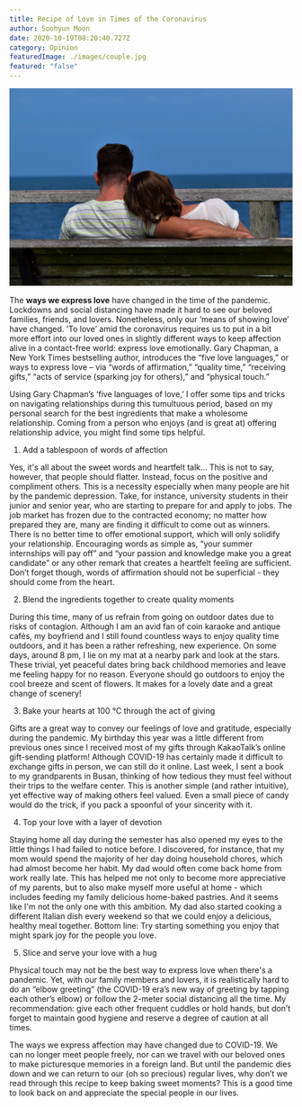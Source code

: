 ```yaml
---
title: Recipe of Love in Times of the Coronavirus
author: Soohyun Moon
date: 2020-10-19T08:20:40.727Z
category: Opinion
featuredImage: ./images/couple.jpg
featured: "false"
---
```

![couple](images/couple.jpg)

The **ways we express love** have changed in the time of the pandemic. Lockdowns and social distancing have made it hard to see our beloved families, friends, and lovers. Nonetheless, only our ‘means of showing love’ have changed. ‘To love’ amid the coronavirus requires us to put in a bit more effort into our loved ones in slightly different ways to keep affection alive in a contact-free world: express love emotionally. Gary Chapman, a New York Times bestselling author, introduces the “five love languages,” or ways to express love – via “words of affirmation,” “quality time,” “receiving gifts,” “acts of service (sparking joy for others),” and “physical touch.”

Using Gary Chapman’s ‘five languages of love,’ I offer some tips and tricks on navigating relationships during this tumultuous period, based on my personal search for the best ingredients that make a wholesome relationship. Coming from a person who enjoys (and is great at) offering relationship advice, you might find some tips helpful.

1. Add a tablespoon of words of affection

Yes, it's all about the sweet words and heartfelt talk… This is not to say, however, that people should flatter. Instead, focus on the positive and compliment others. This is a necessity especially when many people are hit by the pandemic depression. Take, for instance, university students in their junior and senior year, who are starting to prepare for and apply to jobs. The job market has frozen due to the contracted economy; no matter how prepared they are, many are finding it difficult to come out as winners. There is no better time to offer emotional support, which will only solidify your relationship. Encouraging words as simple as, “your summer internships will pay off” and “your passion and knowledge make you a great candidate” or any other remark that creates a heartfelt feeling are sufficient. Don’t forget though, words of affirmation should not be superficial - they should come from the heart.

2. Blend the ingredients together to create quality moments

During this time, many of us refrain from going on outdoor dates due to risks of contagion. Although I am an avid fan of coin karaoke and antique cafés, my boyfriend and I still found countless ways to enjoy quality time outdoors, and it has been a rather refreshing, new experience. On some days, around 8 pm, I lie on my mat at a nearby park and look at the stars. These trivial, yet peaceful dates bring back childhood memories and leave me feeling happy for no reason. Everyone should go outdoors to enjoy the cool breeze and scent of flowers. It makes for a lovely date and a great change of scenery!

3. Bake your hearts at 100 ℃ through the act of giving

Gifts are a great way to convey our feelings of love and gratitude, especially during the pandemic. My birthday this year was a little different from previous ones since I received most of my gifts through KakaoTalk’s online gift-sending platform! Although COVID-19 has certainly made it difficult to exchange gifts in person, we can still do it online. Last week, I sent a book to my grandparents in Busan, thinking of how tedious they must feel without their trips to the welfare center. This is another simple (and rather intuitive), yet effective way of making others feel valued. Even a small piece of candy would do the trick, if you pack a spoonful of your sincerity with it.

4. Top your love with a layer of devotion

Staying home all day during the semester has also opened my eyes to the little things I had failed to notice before. I discovered, for instance, that my mom would spend the majority of her day doing household chores, which had almost become her habit. My dad would often come back home from work really late. This has helped me not only to become more appreciative of my parents, but to also make myself more useful at home - which includes feeding my family delicious home-baked pastries. And it seems like I'm not the only one with this ambition. My dad also started cooking a different Italian dish every weekend so that we could enjoy a delicious, healthy meal together. Bottom line: Try starting something you enjoy that might spark joy for the people you love.

5. Slice and serve your love with a hug

Physical touch may not be the best way to express love when there's a pandemic. Yet, with our family members and lovers, it is realistically hard to do an “elbow greeting” (the COVID-19 era’s new way of greeting by tapping each other’s elbow) or follow the 2-meter social distancing all the time. My recommendation: give each other frequent cuddles or hold hands, but don’t forget to maintain good hygiene and reserve a degree of caution at all times.

The ways we express affection may have changed due to COVID-19. We can no longer meet people freely, nor can we travel with our beloved ones to make picturesque memories in a foreign land. But until the pandemic dies down and we can return to our (oh so precious) regular lives, why don’t we read through this recipe to keep baking sweet moments? This is a good time to look back on and appreciate the special people in our lives.